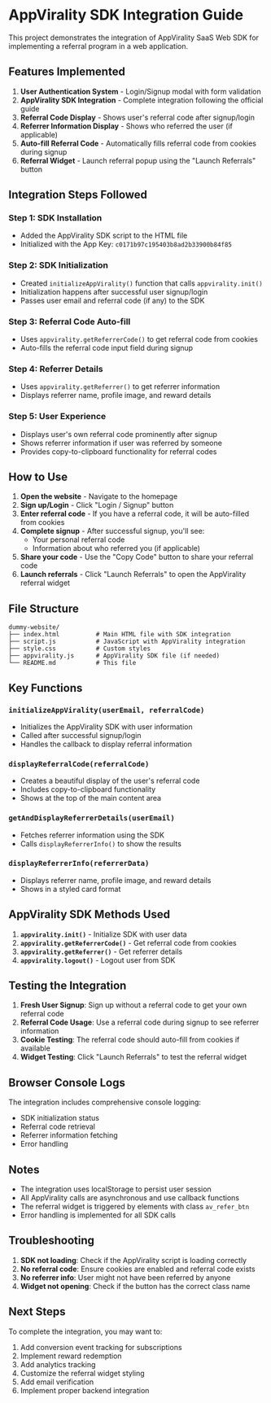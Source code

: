 # AppVirality SDK Integration Guide

This project demonstrates the integration of AppVirality SaaS Web SDK for implementing a referral program in a web application.

## Features Implemented

1. **User Authentication System** - Login/Signup modal with form validation
2. **AppVirality SDK Integration** - Complete integration following the official guide
3. **Referral Code Display** - Shows user's referral code after signup/login
4. **Referrer Information Display** - Shows who referred the user (if applicable)
5. **Auto-fill Referral Code** - Automatically fills referral code from cookies during signup
6. **Referral Widget** - Launch referral popup using the "Launch Referrals" button

## Integration Steps Followed

### Step 1: SDK Installation
- Added the AppVirality SDK script to the HTML file
- Initialized with the App Key: `c0171b97c195403b8ad2b33900b84f85`

### Step 2: SDK Initialization
- Created `initializeAppVirality()` function that calls `appvirality.init()`
- Initialization happens after successful user signup/login
- Passes user email and referral code (if any) to the SDK

### Step 3: Referral Code Auto-fill
- Uses `appvirality.getReferrerCode()` to get referral code from cookies
- Auto-fills the referral code input field during signup

### Step 4: Referrer Details
- Uses `appvirality.getReferrer()` to get referrer information
- Displays referrer name, profile image, and reward details

### Step 5: User Experience
- Displays user's own referral code prominently after signup
- Shows referrer information if user was referred by someone
- Provides copy-to-clipboard functionality for referral codes

## How to Use

1. **Open the website** - Navigate to the homepage
2. **Sign up/Login** - Click "Login / Signup" button
3. **Enter referral code** - If you have a referral code, it will be auto-filled from cookies
4. **Complete signup** - After successful signup, you'll see:
   - Your personal referral code
   - Information about who referred you (if applicable)
5. **Share your code** - Use the "Copy Code" button to share your referral code
6. **Launch referrals** - Click "Launch Referrals" to open the AppVirality referral widget

## File Structure

```
dummy-website/
├── index.html          # Main HTML file with SDK integration
├── script.js           # JavaScript with AppVirality integration
├── style.css           # Custom styles
├── appvirality.js      # AppVirality SDK file (if needed)
└── README.md           # This file
```

## Key Functions

### `initializeAppVirality(userEmail, referralCode)`
- Initializes the AppVirality SDK with user information
- Called after successful signup/login
- Handles the callback to display referral information

### `displayReferralCode(referralCode)`
- Creates a beautiful display of the user's referral code
- Includes copy-to-clipboard functionality
- Shows at the top of the main content area

### `getAndDisplayReferrerDetails(userEmail)`
- Fetches referrer information using the SDK
- Calls `displayReferrerInfo()` to show the results

### `displayReferrerInfo(referrerData)`
- Displays referrer name, profile image, and reward details
- Shows in a styled card format

## AppVirality SDK Methods Used

1. **`appvirality.init()`** - Initialize SDK with user data
2. **`appvirality.getReferrerCode()`** - Get referral code from cookies
3. **`appvirality.getReferrer()`** - Get referrer details
4. **`appvirality.logout()`** - Logout user from SDK

## Testing the Integration

1. **Fresh User Signup**: Sign up without a referral code to get your own referral code
2. **Referral Code Usage**: Use a referral code during signup to see referrer information
3. **Cookie Testing**: The referral code should auto-fill from cookies if available
4. **Widget Testing**: Click "Launch Referrals" to test the referral widget

## Browser Console Logs

The integration includes comprehensive console logging:
- SDK initialization status
- Referral code retrieval
- Referrer information fetching
- Error handling

## Notes

- The integration uses localStorage to persist user session
- All AppVirality calls are asynchronous and use callback functions
- The referral widget is triggered by elements with class `av_refer_btn`
- Error handling is implemented for all SDK calls

## Troubleshooting

1. **SDK not loading**: Check if the AppVirality script is loading correctly
2. **No referral code**: Ensure cookies are enabled and referral code exists
3. **No referrer info**: User might not have been referred by anyone
4. **Widget not opening**: Check if the button has the correct class name

## Next Steps

To complete the integration, you may want to:
1. Add conversion event tracking for subscriptions
2. Implement reward redemption
3. Add analytics tracking
4. Customize the referral widget styling
5. Add email verification
6. Implement proper backend integration

